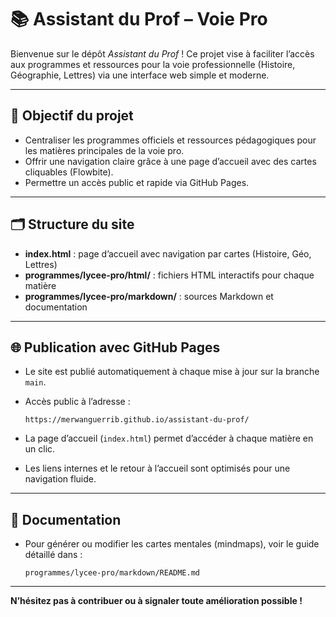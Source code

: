# 📚 Assistant du Prof – Voie Pro

Bienvenue sur le dépôt _Assistant du Prof_ ! Ce projet vise à faciliter l’accès aux programmes et ressources pour la voie professionnelle (Histoire, Géographie, Lettres) via une interface web simple et moderne.

---

## 🚀 Objectif du projet

- Centraliser les programmes officiels et ressources pédagogiques pour les matières principales de la voie pro.
- Offrir une navigation claire grâce à une page d’accueil avec des cartes cliquables (Flowbite).
- Permettre un accès public et rapide via GitHub Pages.

---

## 🗂️ Structure du site

- **index.html** : page d’accueil avec navigation par cartes (Histoire, Géo, Lettres)
- **programmes/lycee-pro/html/** : fichiers HTML interactifs pour chaque matière
- **programmes/lycee-pro/markdown/** : sources Markdown et documentation

---

## 🌐 Publication avec GitHub Pages

- Le site est publié automatiquement à chaque mise à jour sur la branche `main`.
- Accès public à l’adresse :

  `https://merwanguerrib.github.io/assistant-du-prof/`

- La page d’accueil (`index.html`) permet d’accéder à chaque matière en un clic.
- Les liens internes et le retour à l’accueil sont optimisés pour une navigation fluide.

---

## 📖 Documentation

- Pour générer ou modifier les cartes mentales (mindmaps), voir le guide détaillé dans :

  `programmes/lycee-pro/markdown/README.md`

---

**N’hésitez pas à contribuer ou à signaler toute amélioration possible !**
